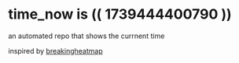 # time_now is (( 1739444400790 ))

an automated repo that shows the currnent time

inspired by [breakingheatmap](https://github.com/breakingheatmap/breakingheatmap)